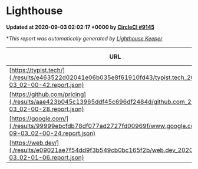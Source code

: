 
# Lighthouse

**Updated at 2020-09-03 02:02:17 +0000 by [CircleCI #9145](https://circleci.com/gh/ItinerisLtd/lighthouse-keeper-example/9145)**

**This report was automatically generated by [Lighthouse Keeper](https://github.com/itinerisltd/lighthouse-keeper)*

| URL | Performance | Accessibility | Best Practices | SEO | PWA | Updated At |
| --- | --- | --- | --- | --- | --- | --- |
| [https://typist.tech/](./results/e463522d02041e06b035e8f61910fd43/typist.tech_2020-09-03_02-00-42.report.json) | 0.86 | 0.92 | 0.93 | 0.98 | 0.54 | 2020-09-03T02:00:42.959Z |
| [https://github.com/pricing](./results/aae423b045c13965ddf45c696df2484d/github.com_2020-09-03_02-00-28.report.json) | 0.55 | 0.96 | 0.93 | 0.85 | 0.54 | 2020-09-03T02:00:28.385Z |
| [https://google.com/](./results/99999ebcfdb78df077ad2727fd00969f/www.google.com_2020-09-03_02-00-24.report.json) | 0.76 | 0.9 | 0.93 | 0.85 | 0.54 | 2020-09-03T02:00:24.426Z |
| [https://web.dev/](./results/e09021ae7f54dd9f3b549cb0bc165f2b/web.dev_2020-09-03_02-01-06.report.json) | 0.59 | 1 | 0.93 | 0.99 | 0.96 | 2020-09-03T02:01:06.898Z |
